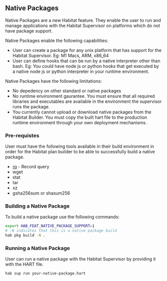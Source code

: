 ## Native Packages

Native Packages are a new Habitat feature. They enable the user to run and manage applications with
the Habitat Supervisor on platforms which do not have package support.

Native Packages enable the following capabilities:
- User can create a package for any unix platform that has support for the Habitat Supervisor. Eg: M1 Macs, ARM, x86_64
- User can define hooks that can be run by a native interpreter other than bash. Eg: You could have node js or python hooks that get executed by a native node js or python interpreter in your runtime environment.

Native Packages have the following limitations:
- No depedency on other standard or native packages
- No runtime environment gaurantee. You must ensure that all required libraries and executables are available in the environment the supervisor runs the package.
- You currently cannot upload or download native packages from the Habitat Builder. You must copy the built hart file to the production runtime environment through your own deployment mechanisms.

### Pre-requistes

User must have the following tools available in their build environment in order for the Habitat plan builder to be able to
successfully build a native package.

- [rq](https://github.com/dflemstr/rq/blob/master/doc/installation.md) - Record query
- wget
- stat
- tar
- xz
- gsha256sum or shasum256

### Building a Native Package

To build a native package use the following commands:

```bash
export HAB_FEAT_NATIVE_PACKAGE_SUPPORT=1
# -N indicates that this is a native package build
hab pkg build -N .
```

### Running a Native Package

User can run a native package with the Habitat Supervisor by providing it with the HART file.

```bash
hab sup run your-native-package.hart
```